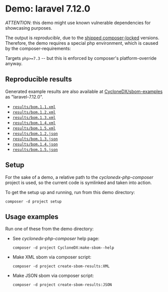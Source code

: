 # Demo: laravel 7.12.0

*ATTENTION*: this demo might use known vulnerable dependencies for showcasing purposes.

The output is *reproducible*, due to the [shipped composer-locked](project/composer.lock) versions.  
Therefore, the demo requires a special php environment, which is caused by the composer-requirements:

Targets `php>=7.3` -- but this is enforced by composer's platform-override anyway.

## Reproducible results

Generated example results are also available at
[CycloneDX/sbom-examples](https://github.com/CycloneDX/sbom-examples/)
as "laravel-7.12.0".

* [`results/bom.1.1.xml`](results/bom.1.1.xml)
* [`results/bom.1.2.xml`](results/bom.1.2.xml)
* [`results/bom.1.3.xml`](results/bom.1.3.xml)
* [`results/bom.1.4.xml`](results/bom.1.4.xml)
* [`results/bom.1.5.xml`](results/bom.1.5.xml)
* [`results/bom.1.2.json`](results/bom.1.2.json)
* [`results/bom.1.3.json`](results/bom.1.3.json)
* [`results/bom.1.4.json`](results/bom.1.4.json)
* [`results/bom.1.5.json`](results/bom.1.5.json)

## Setup

For the sake of a demo, a relative path to the *cyclonedx-php-composer* project is used,
so the current code is symlinked and taken into action.

To get the setup up and running, run from this demo directory:

```shell
composer -d project setup
```

## Usage examples

Run one of these from the demo directory:

* See *cyclonedx-php-composer* help page:

  ```shell
  composer -d project CycloneDX:make-sbom--help 
  ```

* Make XML sbom via composer script:

  ```shell
  composer -d project create-sbom-results:XML
  ```

* Make JSON sbom via composer script:

  ```shell
  composer -d project create-sbom-results:JSON
  ```
